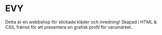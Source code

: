 # EVY
Detta är en webbshop för stickade kläder och inredning! Skapad i HTML & CSS, främst för att presentera en grafisk profil för varumärket.
